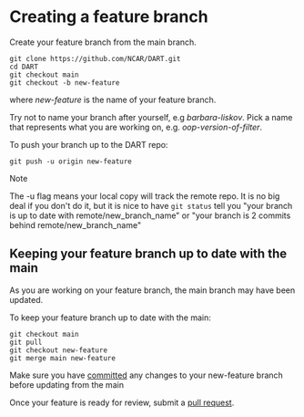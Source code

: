 # Creating a feature branch

Create your feature branch from the main branch.

```text
git clone https://github.com/NCAR/DART.git
cd DART
git checkout main
git checkout -b new-feature
```

where *new-feature* is the name of your feature branch.

Try not to name your branch after yourself, e.g
*barbara-liskov*. Pick a name that represents what you are
working on, e.g. *oop-version-of-filter*.

To push your branch up to the DART repo:

```
git push -u origin new-feature  
```

Note

The -u flag means your local copy will track the remote repo. It is no
big deal if you don't do it, but it is nice to have `git
status` tell you "your branch is up to date with
remote/new_branch_name" or "your branch is 2 commits behind
remote/new_branch_name"

## Keeping your feature branch up to date with the main

As you are working on your feature branch, the main branch may have been
updated.

To keep your feature branch up to date with the main:

```
git checkout main
git pull 
git checkout new-feature 
git merge main new-feature
```

Make sure you have [committed](./commit-messages.md) any changes to your new-feature branch
before updating from the main

Once your feature is ready for review, submit a
[pull request](./reviewing.md).
